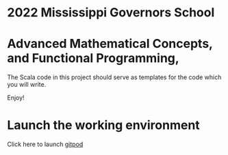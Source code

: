 # 2022 Mississippi Governors School

# Advanced Mathematical Concepts, and Functional Programming,

The Scala code in this project should serve as templates for the
code which you will write.

Enjoy!

# Launch the working environment

Click here to launch <a href="gitpod.io/#https://github.com/jimka2001/mgs-2022">gitpod</a>
